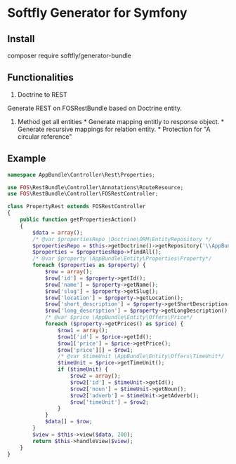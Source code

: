 Softfly Generator for Symfony
===========================

Install
-------------------------
composer require softfly/generator-bundle


Functionalities
-------------------------
1. Doctrine to REST

  Generate REST on FOSRestBundle based on Doctrine entity.
  1. Method get all entities
    * Generate mapping entitly to response object. 
    * Generate recursive mappings for relation entity.
    * Protection for "A circular reference"


Example
-------------------------
```php
namespace AppBundle\Controller\Rest\Properties;

use FOS\RestBundle\Controller\Annotations\RouteResource;
use FOS\RestBundle\Controller\FOSRestController;

class PropertyRest extends FOSRestController
{
    public function getPropertiesAction()
    {
        $data = array();
        /* @var $propertiesRepo \Doctrine\ORM\EntityRepository */
        $propertiesRepo = $this->getDoctrine()->getRepository('\\AppBundle\\Entity\\Properties\\Property');
        $properties = $propertiesRepo->findAll();
        /* @var $property \AppBundle\Entity\Properties\Property*/
        foreach ($properties as $property) {
            $row = array();
            $row['id'] = $property->getId();
            $row['name'] = $property->getName();
            $row['slug'] = $property->getSlug();
            $row['location'] = $property->getLocation();
            $row['short_description'] = $property->getShortDescription();
            $row['long_description'] = $property->getLongDescription();
            /* @var $price \AppBundle\Entity\Offers\Price*/
            foreach ($property->getPrices() as $price) {
                $row1 = array();
                $row1['id'] = $price->getId();
                $row1['price'] = $price->getPrice();
                $row['price'][] = $row1;
                /* @var $timeUnit \AppBundle\Entity\Offers\TimeUnit*/
                $timeUnit = $price->getTimeUnit();
                if ($timeUnit) {
                    $row2 = array();
                    $row2['id'] = $timeUnit->getId();
                    $row2['noun'] = $timeUnit->getNoun();
                    $row2['adverb'] = $timeUnit->getAdverb();
                    $row['timeUnit'] = $row2;
                }
            }
            $data[] = $row;
        }
        $view = $this->view($data, 200);
        return $this->handleView($view);
    }
}
```



